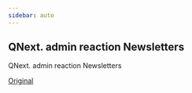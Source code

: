 ```yaml
---
sidebar: auto
---
```


## QNext. admin reaction Newsletters

QNext. admin reaction Newsletters

[Original](https://telegra.ph/QNext-admin-reaction-Newsletters-05-08)